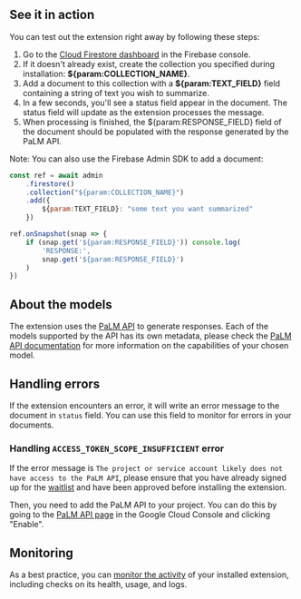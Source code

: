 ## See it in action

You can test out the extension right away by following these steps:

1. Go to the [Cloud Firestore dashboard](https://console.firebase.google.com/project/_/firestore) in the Firebase console.
2. If it doesn't already exist, create the collection you specified during installation: **${param:COLLECTION_NAME}**.
3. Add a document to this collection with a **${param:TEXT_FIELD}** field containing a string of text you wish to summarize.
4. In a few seconds, you'll see a status field appear in the document. The status field will update as the extension processes the message.
5. When processing is finished, the ${param:RESPONSE_FIELD} field of the document should be populated with the response generated by the PaLM API.

Note: You can also use the Firebase Admin SDK to add a document:
```javascript
const ref = await admin
    .firestore()
    .collection("${param:COLLECTION_NAME}")
    .add({
        ${param:TEXT_FIELD}: "some text you want summarized"
    })

ref.onSnapshot(snap => {
    if (snap.get('${param:RESPONSE_FIELD}')) console.log(
        'RESPONSE:',
        snap.get('${param:RESPONSE_FIELD}')
    )
})
```

## About the models

The extension uses the [PaLM API](https://developers.generativeai.google/guide/palm_api_overview) to generate responses. Each of the models supported by the API has its own metadata, please check the [PaLM API documentation](https://developers.generativeai.google/models/language#model) for more information on the capabilities of your chosen model.

## Handling errors

If the extension encounters an error, it will write an error message to the document in `status` field. You can use this field to monitor for errors in your documents.

### Handling `ACCESS_TOKEN_SCOPE_INSUFFICIENT` error

If the error message is `The project or service account likely does not have access to the PaLM API`, please ensure that you have already signed up for the [waitlist](https://makersuite.google.com/waitlist) and have been approved before installing the extension.

Then, you need to add the PaLM API to your project. You can do this by going to the [PaLM API page](https://console.cloud.google.com/apis/library/language.googleapis.com) in the Google Cloud Console and clicking "Enable". 

## Monitoring

As a best practice, you can [monitor the activity](https://firebase.google.com/docs/extensions/manage-installed-extensions#monitor) of your installed extension, including checks on its health, usage, and logs.
